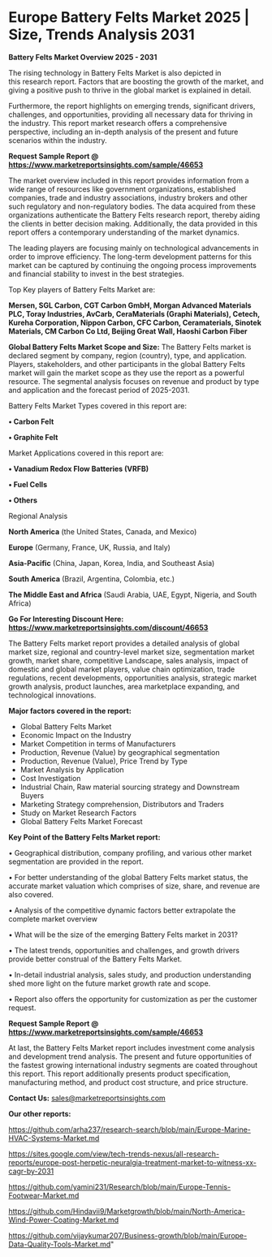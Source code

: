 # Europe Battery Felts Market 2025 | Size, Trends Analysis 2031

<Strong> Battery Felts Market Overview 2025 - 2031</strong>

The rising technology in Battery Felts Market is also depicted in this research report. Factors that are boosting the growth of the market, and giving a positive push to thrive in the global market is explained in detail.

Furthermore, the report highlights on emerging trends, significant drivers, challenges, and opportunities, providing all necessary data for thriving in the industry. This report market research offers a comprehensive perspective, including an in-depth analysis of the present and future scenarios within the industry.

<strong>Request Sample Report @ <a href=https://www.marketreportsinsights.com/sample/46653>https://www.marketreportsinsights.com/sample/46653</a></strong>

The market overview included in this report provides information from a wide range of resources like government organizations, established companies, trade and industry associations, industry brokers and other such regulatory and non-regulatory bodies. The data acquired from these organizations authenticate the Battery Felts research report, thereby aiding the clients in better decision making. Additionally, the data provided in this report offers a contemporary understanding of the market dynamics.

The leading players are focusing mainly on technological advancements in order to improve efficiency. The long-term development patterns for this market can be captured by continuing the ongoing process improvements and financial stability to invest in the best strategies.

Top Key players of Battery Felts Market are:

<strong>Mersen, SGL Carbon, CGT Carbon GmbH, Morgan Advanced Materials PLC, Toray Industries, AvCarb, CeraMaterials (Graphi Materials), Cetech, Kureha Corporation, Nippon Carbon, CFC Carbon, Ceramaterials, Sinotek Materials, CM Carbon Co Ltd, Beijing Great Wall, Haoshi Carbon Fiber</strong>

<strong><b>Global Battery Felts Market Scope and Size:</b></strong>
The Battery Felts market is declared segment by company, region (country), type, and application. Players, stakeholders, and other participants in the global Battery Felts market will gain the market scope as they use the report as a powerful resource. The segmental analysis focuses on revenue and product by type and application and the forecast period of 2025-2031.

Battery Felts Market Types covered in this report are:

<strong>•  Carbon Felt

•  Graphite Felt</strong>

Market Applications covered in this report are:

<strong>•  Vanadium Redox Flow Batteries (VRFB)

•  Fuel Cells

•  Others</strong> 

Regional Analysis

<strong>North America</strong> (the United States, Canada, and Mexico)

<strong>Europe</strong> (Germany, France, UK, Russia, and Italy)

<strong>Asia-Pacific</strong> (China, Japan, Korea, India, and Southeast Asia)

<strong>South America</strong> (Brazil, Argentina, Colombia, etc.)

<strong>The Middle East and Africa</strong> (Saudi Arabia, UAE, Egypt, Nigeria, and South Africa)

<strong>Go For Interesting Discount Here: <a href=https://www.marketreportsinsights.com/discount/46653>https://www.marketreportsinsights.com/discount/46653</a></strong>

The Battery Felts market report provides a detailed analysis of global market size, regional and country-level market size, segmentation market growth, market share, competitive Landscape, sales analysis, impact of domestic and global market players, value chain optimization, trade regulations, recent developments, opportunities analysis, strategic market growth analysis, product launches, area marketplace expanding, and technological innovations.

<strong><b>Major factors covered in the report:</b></strong>
<ul>
  <li>Global Battery Felts Market </li>
  <li>Economic Impact on the Industry</li>
  <li>Market Competition in terms of Manufacturers</li>
  <li>Production, Revenue (Value) by geographical segmentation</li>
  <li>Production, Revenue (Value), Price Trend by Type</li>
  <li>Market Analysis by Application</li>
  <li>Cost Investigation</li>
  <li>Industrial Chain, Raw material sourcing strategy and Downstream Buyers</li>
  <li>Marketing Strategy comprehension, Distributors and Traders</li>
  <li>Study on Market Research Factors</li>
  <li>Global Battery Felts Market Forecast</li>
</ul>

<strong><b>Key Point of the Battery Felts Market report:</b></strong>

• Geographical distribution, company profiling, and various other market segmentation are provided in the report.

• For better understanding of the global Battery Felts market status, the accurate market valuation which comprises of size, share, and revenue are also covered.

• Analysis of the competitive dynamic factors better extrapolate the complete market overview

• What will be the size of the emerging Battery Felts market in 2031?

• The latest trends, opportunities and challenges, and growth drivers provide better construal of the Battery Felts Market.

• In-detail industrial analysis, sales study, and production understanding shed more light on the future market growth rate and scope.

• Report also offers the opportunity for customization as per the customer request.

<strong>Request Sample Report @ <a href=https://www.marketreportsinsights.com/sample/46653>https://www.marketreportsinsights.com/sample/46653</a></strong>

At last, the Battery Felts Market report includes investment come analysis and development trend analysis. The present and future opportunities of the fastest growing international industry segments are coated throughout this report. This report additionally presents product specification, manufacturing method, and product cost structure, and price structure.

<strong>Contact Us:</strong>
sales@marketreportsinsights.com

<strong>Our other reports:</strong>

<a href=https://github.com/arha237/research-search/blob/main/Europe-Marine-HVAC-Systems-Market.md>https://github.com/arha237/research-search/blob/main/Europe-Marine-HVAC-Systems-Market.md</a>

<a href=https://sites.google.com/view/tech-trends-nexus/all-research-reports/europe-post-herpetic-neuralgia-treatment-market-to-witness-xx-cagr-by-2031>https://sites.google.com/view/tech-trends-nexus/all-research-reports/europe-post-herpetic-neuralgia-treatment-market-to-witness-xx-cagr-by-2031</a>

<a href=https://github.com/yamini231/Research/blob/main/Europe-Tennis-Footwear-Market.md>https://github.com/yamini231/Research/blob/main/Europe-Tennis-Footwear-Market.md</a>

<a href=https://github.com/Hindavii9/Marketgrowth/blob/main/North-America-Wind-Power-Coating-Market.md>https://github.com/Hindavii9/Marketgrowth/blob/main/North-America-Wind-Power-Coating-Market.md</a>

<a href=https://github.com/vijaykumar207/Business-growth/blob/main/Europe-Data-Quality-Tools-Market.md>https://github.com/vijaykumar207/Business-growth/blob/main/Europe-Data-Quality-Tools-Market.md</a>"

